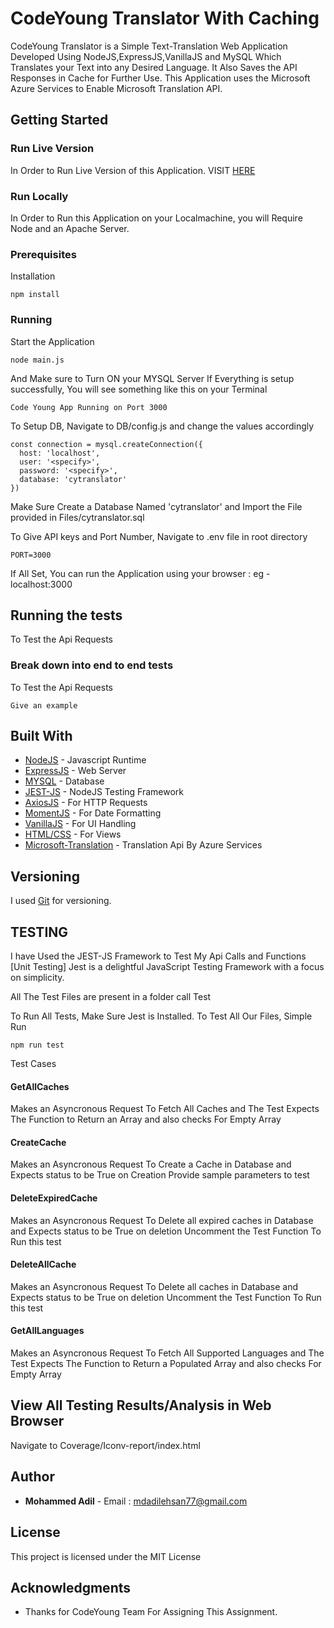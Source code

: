 # CodeYoung Translator With Caching

CodeYoung Translator is a Simple Text-Translation Web Application Developed Using NodeJS,ExpressJS,VanillaJS and MySQL Which Translates your Text into any Desired Language. It Also Saves the API Responses in Cache for Further Use.
This Application uses the Microsoft Azure Services to Enable Microsoft Translation API.

## Getting Started


### Run Live Version

In Order to Run Live Version of this Application. VISIT [HERE](https://nodejs.org/en/) 


### Run Locally 

In Order to Run this Application on your Localmachine, you will Require Node and an Apache Server.

### Prerequisites

Installation

```
npm install
```

### Running

Start the Application

```
node main.js
```

And Make sure to Turn ON your MYSQL Server
If Everything is setup successfully, You will see something like this on your Terminal

```
Code Young App Running on Port 3000
```

To Setup DB, Navigate to DB/config.js and change the values accordingly

```
const connection = mysql.createConnection({
  host: 'localhost',
  user: '<specify>',
  password: '<specify>',
  database: 'cytranslator'
})
```


Make Sure Create a Database Named 'cytranslator' and Import the File provided in
Files/cytranslator.sql


To Give API keys and Port Number, Navigate to .env file in root directory

```
PORT=3000
```

If All Set, You can run the Application using your browser : eg - localhost:3000

## Running the tests

To Test the Api Requests 

### Break down into end to end tests

To Test the Api Requests 

```
Give an example
```


## Built With

* [NodeJS](https://nodejs.org/en/) - Javascript Runtime
* [ExpressJS](https://expressjs.com/) - Web Server
* [MYSQL](https://www.mysql.com/) - Database 
* [JEST-JS](https://jestjs.io/en/) - NodeJS Testing Framework 
* [AxiosJS](https://www.npmjs.com/package/axios) - For HTTP Requests
* [MomentJS](https://momentjs.com/) - For Date Formatting 
* [VanillaJS](http://vanilla-js.com/) - For UI Handling 
* [HTML/CSS](https://www.w3schools.com/html/) - For Views
* [Microsoft-Translation](https://www.microsoft.com/en-us/translator/business/trial/) - Translation Api By Azure Services

## Versioning

I used [Git](https://git-scm.com/) for versioning.



## TESTING  

I have Used the JEST-JS Framework to Test My Api Calls and Functions [Unit Testing]
Jest is a delightful JavaScript Testing Framework with a focus on simplicity.

All The Test Files are present in a folder call Test

To Run All Tests, Make Sure Jest is Installed.
To Test All Our Files, Simple Run

```
npm run test
```

Test Cases 

#### GetAllCaches 

Makes an Asyncronous Request To Fetch All Caches and The Test Expects The Function to Return 
an Array and also checks For Empty Array 

#### CreateCache 

Makes an Asyncronous Request To Create a Cache in Database and Expects status to be True on Creation
Provide sample parameters to test

#### DeleteExpiredCache 

Makes an Asyncronous Request To Delete all expired caches in Database and Expects status to be True on deletion
Uncomment the Test Function To Run this test 

#### DeleteAllCache 

Makes an Asyncronous Request To Delete all caches in Database and Expects status to be True on deletion
Uncomment the Test Function To Run this test 

#### GetAllLanguages 

Makes an Asyncronous Request To Fetch All Supported Languages and The Test Expects The Function to Return a Populated Array 
and also checks For Empty Array 



## View All Testing Results/Analysis in Web Browser

Navigate to Coverage/Iconv-report/index.html

## Author

* **Mohammed Adil** - Email : mdadilehsan77@gmail.com


## License

This project is licensed under the MIT License 
## Acknowledgments

* Thanks for CodeYoung Team For Assigning This Assignment.


